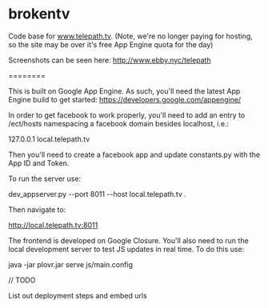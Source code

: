 brokentv
========

Code base for www.telepath.tv. (Note, we're no longer paying for hosting, so the site may be over it's free App Engine quota for the day)

Screenshots can be seen here: http://www.ebby.nyc/telepath

========

This is built on Google App Engine. As such, you'll need the latest App Engine build to get started: https://developers.google.com/appengine/

In order to get facebook to work properly, you'll need to add an entry to /ect/hosts namespacing a facebook domain besides localhost, i.e.:

127.0.0.1       local.telepath.tv

Then you'll need to create a facebook app and update constants.py with the App ID and Token.

To run the server use:

dev_appserver.py --port 8011 --host local.telepath.tv .

Then navigate to:

http://local.telepath.tv:8011

The frontend is developed on Google Closure. You'll also need to run the local development server to test JS updates in real time. To do this use:

java -jar plovr.jar serve js/main.config


// TODO

List out deployment steps and embed urls

